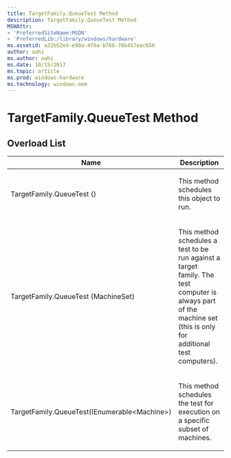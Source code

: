 ```yaml
---
title: TargetFamily.QueueTest Method
description: TargetFamily.QueueTest Method
MSHAttr:
- 'PreferredSiteName:MSDN'
- 'PreferredLib:/library/windows/hardware'
ms.assetid: a32b52e4-e90a-4f6a-b766-76b457eac656
author: aahi
ms.author: aahi
ms.date: 10/15/2017
ms.topic: article
ms.prod: windows-hardware
ms.technology: windows-oem
---
```


# TargetFamily.QueueTest Method


## <span id="Overload_List"></span><span id="overload_list"></span><span id="OVERLOAD_LIST"></span>Overload List


<table>
<colgroup>
<col width="50%" />
<col width="50%" />
</colgroup>
<thead>
<tr class="header">
<th>Name</th>
<th>Description</th>
</tr>
</thead>
<tbody>
<tr class="odd">
<td><p>TargetFamily.QueueTest ()</p></td>
<td><p>This method schedules this object to run.</p></td>
</tr>
<tr class="even">
<td><p>TargetFamily.QueueTest (MachineSet)</p></td>
<td><p>This method schedules a test to be run against a target family. The test computer is always part of the machine set (this is only for additional test computers).</p></td>
</tr>
<tr class="odd">
<td><p>TargetFamily.QueueTest(IEnumerable&lt;Machine&gt;)</p></td>
<td><p>This method schedules the test for execution on a specific subset of machines.</p></td>
</tr>
</tbody>
</table>

 

 

 






